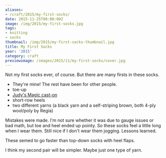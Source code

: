 ```yaml
---
aliases:
- /craft/2015/my-first-socks/
date: 2015-11-25T00:00:00Z
image: /img/2015/my-first-socks.jpg
tags:
- knitting
- socks
thumbnail: /img/2015/my-first-socks-thumbnail.jpg
title: My First Socks
year: '2015'
category: craft
previewimage: /images/2015/11/my-first-socks/cover.jpg
---
```

Not my first socks ever, of course. But there are many firsts in these socks.
<!-- TEASER_END -->

* They're mine! The rest have been for other people.
* toe-up
* [Judy's Magic cast-on][]
* short-row heels
* two different yarns (a black yarn and a self-striping brown, both 4-ply wool/poly by Regia)

Mistakes were made. I'm not sure whether it was due to gauge issues or bad
math, but toe and heel ended up pointy. So these socks feel a little long
when I wear them. Still nice if I don't wear them jogging. Lessons learned.

These semed to go faster than top-down socks with heel flaps.

I think my second pair will be simpler. Maybe just one type of yarn.

[Judy's Magic cast-on]: http://www.doctorwhoscarf.com/s12.html
